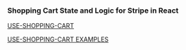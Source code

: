 ### Shopping Cart State and Logic for Stripe in React

[USE-SHOPPING-CART](https://useshoppingcart.com/)

[USE-SHOPPING-CART EXAMPLES](https://github.com/dayhaysoos/use-shopping-cart/tree/master/examples)


